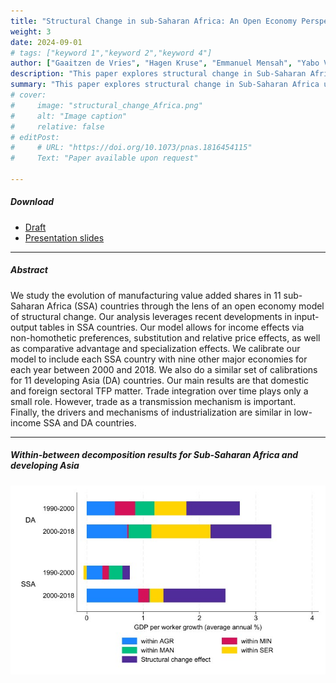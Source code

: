 ```yaml
---
title: "Structural Change in sub-Saharan Africa: An Open Economy Perspective" 
weight: 3
date: 2024-09-01
# tags: ["keyword 1","keyword 2","keyword 4"]
author: ["Gaaitzen de Vries", "Hagen Kruse", "Emmanuel Mensah", "Yabo Vidogbena", "Kei-Mu Yi"]
description: "This paper explores structural change in Sub-Saharan Africa using an open economy framework." 
summary: "This paper explores structural change in Sub-Saharan Africa using an open economy framework." 
# cover:
#     image: "structural_change_Africa.png"
#     alt: "Image caption"
#     relative: false
# editPost:
#     # URL: "https://doi.org/10.1073/pnas.1816454115"
#     Text: "Paper available upon request"

---
```


<!-- --- -->

##### Download
+ [Draft](structural_change_Africa.pdf)
+ [Presentation slides](presentation.pdf)
<!-- + [Paper](Available upon request) -->
<!-- + [Online appendix](appendix2.pdf)
+ [Code and data](https://github.com/pmichaillat/unemployment-gap) -->

---

##### Abstract

We study the evolution of manufacturing value added shares in 11 sub-Saharan Africa (SSA) countries through the lens of an open economy model of structural change. Our analysis leverages recent developments in input-output tables in SSA countries. Our model allows for income effects via non-homothetic preferences, substitution and relative price effects, as well as comparative advantage and specialization effects. We calibrate our model to include each SSA country with nine other major economies for each year between 2000 and 2018. We also do a similar set of calibrations for 11 developing Asia (DA) countries. Our main results are that domestic and foreign sectoral TFP matter. Trade integration over time plays only a small role. However, trade as a transmission mechanism is important. Finally, the drivers and mechanisms of industrialization are similar in low-income SSA and DA countries.

---

##### Within-between decomposition results for Sub-Saharan Africa and developing Asia

![](structural_change_Africa.png)

<!-- --- -->

<!-- ##### Citation -->

<!-- Author 1 and Author 2. Year. "Title." *Journal* Volume (Issue): First page–Last page. https://doi.org/paper_doi. -->

<!-- ```BibTeX
@article{AAYY,
author = {Author 1 and Author 2},
doi = {paper_doi},
journal = {Journal},
number = {Issue},
pages = {XXX--YYY},
title ={Title},
volume = {Volume},
year = {Year}}
``` -->

<!-- ---

##### Related material

+ [Presentation slides](presentation2.pdf) -->

